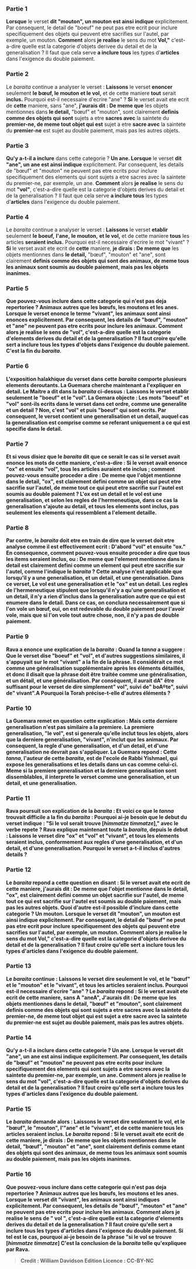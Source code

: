 
### Partie 1
<b>Lorsque</b> le verset <b>dit "mouton", un mouton est ainsi indique</b> explicitement. Par consequent, le detail de "boeuf" ne peut pas etre ecrit pour inclure specifiquement des objets qui peuvent etre sacrifies sur l'autel, par exemple, un mouton. <b>Comment</b> alors <b>je realise</b> le sens du mot <b>Vol,"</b> c'est-a-dire quelle est la categorie d'objets derivee du detail et de la generalisation ? Il faut que cela serve <b>a inclure tous</b> les types d'<b>articles</b> dans l'exigence du double paiement.

### Partie 2
Le <i>baraita</i> continue a analyser le verset : <b>Laissons</b> le verset <b>enoncer</b> seulement <b>le bœuf, le mouton et le vol,</b> et de cette maniere <b>tout</b> serait <b>inclus.</b> Pourquoi est-il necessaire d'ecrire "ane" ? <b>Si</b> le verset avait ete ecrit de <b>cette</b> maniere, sans "ane", <b>j'aurais dit : De meme que</b> les objets mentionnes dans <b>le detail,</b> "bœuf" et "mouton", sont clairement <b>definis comme des objets qui sont</b> sujets a etre <b>sacres avec</b> la saintete du <b>premier-ne, de meme tout objet qui est</b> sujet a etre <b>sacre avec</b> la saintete du <b>premier-ne</b> est sujet au double paiement, mais pas les autres objets.

### Partie 3
<b>Qu'y a-t-il a inclure</b> dans cette categorie ? <b>Un ane. Lorsque</b> le verset <b>dit "ane", un ane est ainsi indique</b> explicitement. Par consequent, les details de "bœuf" et "mouton" ne peuvent pas etre ecrits pour inclure specifiquement des elements qui sont sujets a etre sacres avec la saintete du premier-ne, par exemple, un ane. <b>Comment</b> alors <b>je realise</b> le sens du mot <b>"vol"</b>, c'est-a-dire quelle est la categorie d'objets derives du detail et de la generalisation ? Il faut que cela serve <b>a inclure tous</b> les types d'<b>articles</b> dans l'exigence du double paiement.

### Partie 4
Le <i>baraita</i> continue a analyser le verset : <b>Laissons</b> le verset <b>etablir</b> seulement <b>le boeuf,</b> <b>l'ane,</b> <b>le mouton,</b> <b>et le vol,</b> et de cette maniere <b>tous</b> les articles <b>seraient inclus.</b> Pourquoi est-il necessaire d'ecrire le mot "vivant" ? <b>Si</b> le verset avait ete ecrit de <b>cette</b> maniere, <b>je dirais : De meme que</b> les objets mentionnes dans <b>le detail,</b> "bœuf", "mouton" et "ane", sont clairement <b>definis comme des objets qui sont des <b>animaux, de meme tous les animaux</b> sont soumis au double paiement, mais pas les objets inanimes.

### Partie 5
<b>Que pouvez-vous inclure</b> dans cette categorie qui n'est pas deja repertoriee ? <b>Animaux autres</b> que les bœufs, les moutons et les anes. <b>Lorsque le verset <b>enonce</b> le terme <b>"vivant", les animaux sont ainsi enonces</b> explicitement. Par consequent, les details de "bœuf", "mouton" et "ane" ne peuvent pas etre ecrits pour inclure les animaux. <b>Comment</b> alors <b>je realise</b> le sens de <b>"vol"</b>, c'est-a-dire quelle est la categorie d'elements derives du detail et de la generalisation ? Il faut croire qu'elle sert <b>a inclure tous</b> les types d'<b>objets</b> dans l'exigence du double paiement. C'est la fin du <i>baraita</i>.

### Partie 6
L'exposition halakhique du verset dans cette <i>baraita</i> comporte plusieurs elements deroutants. La Guemara cherche maintenant a l'expliquer en detail. <b>Le Maitre a dit</b> dans la <i>baraita</i> ci-dessus : <b>Laissons</b> le verset <b>etablir</b> seulement <b>le "boeuf" et le "vol".</b> La Gemara objecte : <b>Les mots "boeuf" et "vol" sont-ils ecrits</b> dans le verset dans cet ordre, comme une generalite et un detail ? Non, <b>c'est "vol" et</b> puis <b>"boeuf" qui sont ecrits.</b> Par consequent, le verset contient une generalisation et un detail, auquel cas la generalisation est comprise comme se referant uniquement a ce qui est specifie dans le detail.

### Partie 7
<b>Et si vous disiez</b> que le <i>baraita</i> <b>dit</b> que ce serait le cas <b>si le verset avait <b>enonce</b> les mots de cette maniere, c'est-a-dire : <b>Si le verset avait <b>enonce "ox" et</b> ensuite <b>"vol",</b> tous les articles auraient ete inclus ; <b>comment pouvez-vous</b> ensuite proceder a <b>dire : De meme que</b> l'objet mentionne dans <b>le detail,</b> "ox", est clairement <b>defini comme</b> un objet qui peut etre sacrifie sur l'autel, de meme tout ce qui peut etre sacrifie sur l'autel est soumis au double paiement ? <b>L'ox est un detail et le vol est une generalisation,</b> et selon les regles de l'hermeneutique, dans ce cas <b>la generalisation s'ajoute au detail, et tous les elements sont inclus,</b> pas seulement les elements qui ressemblent a l'element detaille.

### Partie 8
<b>Par contre,</b> le <i>baraita</i> doit etre en train de <b>dire</b> que le verset doit etre analyse <b>comme il est</b> effectivement <b>ecrit :</b> D'abord <b>"vol" et</b> ensuite <b>"ox."</b> En consequence, <b>comment pouvez-vous</b> ensuite proceder a <b>dire</b> que <b>tous</b> les items <b>seraient inclus, ou : De meme que</b> l'element mentionne dans <b>le detail</b> est clairement <b>defini comme</b> un element qui peut etre sacrifie sur l'autel, comme l'indique le <i>baraita</i> ? Cette analyse n'est applicable que lorsqu'il y a une generalisation, et un detail, et une generalisation. Dans ce verset, <b>Le vol est une generalisation et le "ox"</b> est <b>un detail.</b> Les regles de l'hermeneutique stipulent que lorsqu'il n'y a qu'une <b>generalisation et un detail, il n'y a rien</b> d'inclus <b>dans la generalisation autre que ce qui est</b> enumere <b>dans le detail. </b> Dans ce cas, on conclura necessairement que si l'on vole <b>un bœuf, oui,</b> on est redevable du double paiement pour l'avoir vole, mais que si l'on vole <b>tout autre chose, non,</b> il n'y a pas de double paiement.

### Partie 9
<b>Rava a enonce</b> une explication de la <i>baraita</i> : Quand <b>la <i>tanna</i></b> a suggere : Que le verset dise "boeuf" et "vol", et d'autres suggestions similaires, <b>il s'appuyait</b> sur le mot <b>"vivant"</b> a la fin de la phrase. Il considérait ce mot comme une généralisation supplémentaire après les éléments détaillés, et donc <b>il disait</b> que la phrase doit être traitée comme <b>une généralisation, et un détail, et une généralisation.</b> Par conséquent, il aurait dA" être suffisant pour le verset de dire simplement" vol", suivi de" boA®te", suivi de" vivant".A Pourquoi la Torah précise-t-elle d'autres éléments ?

### Partie 10
La Guemara remet en question cette explication : <b>Mais cette derniere generalisation n'est pas similaire a la premiere.</b> La premiere generalisation, "le vol", est si generale qu'elle inclut tous les objets, alors que la derniere generalisation, "vivant", n'inclut que les animaux. Par consequent, la regle d'une generalisation, et d'un detail, et d'une generalisation ne devrait pas s'appliquer. La Guemara repond : <b>Cette <i>tanna</i>,</b> l'auteur de cette <i>baraita</i>, <b>est de l'ecole de Rabbi Yishmael, qui expose les generalisations et les details dans un cas comme celui-ci.</b> Meme si la premiere generalisation et la derniere generalisation sont dissemblables, il interprete le verset comme une generalisation, et un detail, et une generalisation.

### Partie 11
Rava poursuit son explication de la <i>baraita</i> : <b>Et voici ce que</b> le <i>tanna</i> trouvait <b>difficile</b> a la fin du <i>baraita</i> : <b>Pourquoi ai-je</b> besoin que le debut du verset indique : <b>"Si</b> le vol <b>serait trouve [<i>himmatze timmatze</i>],"</b> avec le verbe repete ? Rava explique maintenant toute la <i>baraita</i>, depuis le debut : <b>Laissons</b> le verset <b>dire "ox" et "vol" et "vivant", et tous</b> les elements seraient <b>inclus,</b> conformement aux regles d'une generalisation, et d'un detail, et d'une generalisation. Pourquoi le verset a-t-il inclus d'autres details ?

### Partie 12
Le <i>baraita</i> repond a cette question en disant : <b>Si</b> le verset avait ete ecrit de <b>cette</b> maniere, <b>j'aurais dit : De meme que</b> l'objet mentionne dans <b>le detail,</b> "ox", est clairement <b>defini comme un objet sacrifie sur l'autel, de meme tout ce qui est sacrifie sur l'autel</b> est soumis au double paiement, mais pas les autres objets. <b>Quoi</b> d'autre <b>est-il possible</b> d'inclure <b>dans cette categorie ? <b>Un mouton. Lorsque</b> le verset <b>dit "mouton", un mouton est ainsi indique</b> explicitement. Par consequent, le detail de "bœuf" ne peut pas etre ecrit pour inclure specifiquement des objets qui peuvent etre sacrifies sur l'autel, par exemple, un mouton. <b>Comment</b> alors <b>je realise</b> le sens du mot <b>Vol,"</b> c'est-a-dire quelle est la categorie d'objets derivee du detail et de la generalisation ? Il faut croire qu'elle sert <b>a inclure tous</b> les types d'<b>articles</b> dans l'exigence du double paiement.

### Partie 13
Le <i>baraita</i> continue : <b>Laissons</b> le verset <b>dire</b> seulement <b>le vol,</b> et le "bœuf" et le "mouton" et le "vivant", et tous</b> les articles <b>seraient inclus.</b> Pourquoi est-il necessaire d'ecrire "ane" ? Le <i>baraita</i> repond : <b>Si</b> le verset avait ete ecrit de <b>cette</b> maniere, sans A "aneA", <b>J'aurais dit : De meme que</b> les objets mentionnes dans <b>le detail,</b> "bœuf" et "mouton", sont clairement <b>definis comme des objets qui sont</b> sujets a etre <b>sacres avec</b> la saintete du <b>premier-ne, de meme tout objet qui est</b> sujet a etre <b>sacre avec</b> la saintete du <b>premier-ne</b> est sujet au double paiement, mais pas les autres objets.

### Partie 14
<b>Qu'y a-t-il a inclure</b> dans cette categorie ? <b>Un ane. Lorsque</b> le verset <b>dit "ane", un ane est ainsi indique</b> explicitement. Par consequent, les details de "bœuf" et "mouton" ne peuvent pas etre ecrits pour inclure specifiquement des elements qui sont sujets a etre sacres avec la saintete du premier-ne, par exemple, un ane. <b>Comment</b> alors <b>je realise</b> le sens du mot <b>"vol"</b>, c'est-a-dire quelle est la categorie d'objets derives du detail et de la generalisation ? Il faut croire qu'elle sert <b>a inclure tous</b> les types d'<b>articles</b> dans l'exigence du double paiement.

### Partie 15
Le <i>baraita</i> demande alors : <b>Laissons</b> le verset <b>dire</b> seulement <b>le vol,</b> et le "bœuf", le "mouton", l'"ane" et le "vivant", et</b> de cette maniere <b>tous</b> les articles seraient <b>inclus.</b> Le <i>baraita</i> repond : <b>Si</b> le verset avait ete ecrit de <b>cette</b> maniere, <b>je dirais : De meme que</b> les objets mentionnes dans <b>le detail,</b> "bœuf", "mouton" et "ane", sont clairement <b>definis comme etant des objets qui sont des <b>animaux, de meme tous les animaux</b> sont soumis au double paiement, mais pas les objets inanimes.

### Partie 16
<b>Que pouvez-vous inclure</b> dans cette categorie qui n'est pas deja repertoriee ? <b>Animaux autres</b> que les bœufs, les moutons et les anes. <b>Lorsque le verset <b>dit "vivant", les animaux sont ainsi indiques</b> explicitement. Par consequent, les details de "bœuf", "mouton" et "ane" ne peuvent pas etre ecrits pour inclure les animaux. <b>Comment</b> alors <b>je realise</b> le sens de <b>" vol ",</b> c'est-a-dire quelle est la categorie d'elements derives du detail et de la generalisation ? Il faut croire qu'elle sert <b>a inclure tous</b> les types d'<b>articles</b> dans l'exigence du double paiement. Si tel est le cas, <b>pourquoi ai-je besoin</b> de la phrase <b>"si</b> le vol <b>se trouve [<i>himmatze timmatze</i>]</b> C'est la conclusion de la <i>baraita</i> telle qu'expliquee par Rava.

>Credit : William Davidson Edition
>Licence : CC-BY-NC
